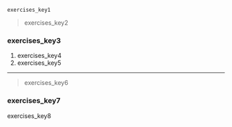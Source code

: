 ```ngMeta
exercises_key1
```
> exercises_key2
### exercises_key3
1. exercises_key4
2. exercises_key5
---

> exercises_key6
### exercises_key7
exercises_key8